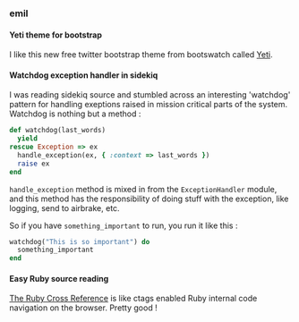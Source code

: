 ### emil

#### Yeti theme for bootstrap

I like this new free twitter bootstrap theme from bootswatch called [Yeti](http://bootswatch.com/yeti/).

#### Watchdog exception handler in sidekiq

I was reading sidekiq source and stumbled across an interesting 'watchdog' pattern for handling exeptions
raised in mission critical parts of the system. Watchdog is nothing but a method :

```ruby
def watchdog(last_words)
  yield
rescue Exception => ex
  handle_exception(ex, { :context => last_words })
  raise ex
end
```

`handle_exception` method is mixed in from the `ExceptionHandler` module, and this method has the responsibility
of doing stuff with the exception, like logging, send to airbrake, etc.

So if you have `something_important` to run, you run it like this :

```ruby
watchdog("This is so important") do
  something_important
end
```

#### Easy Ruby source reading

[The Ruby Cross Reference](http://rxr.whitequark.org/mri/ident) is like ctags enabled Ruby internal
code navigation on the browser. Pretty good !
